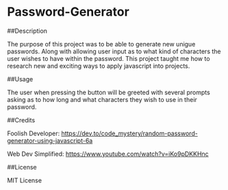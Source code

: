 # Password-Generator

##Description

The purpose of this project was to be able to generate new unigue passwords. Along with allowing user input as to what kind of characters the user wishes to have within the password. This project taught me how to research new and exciting ways to apply javascript into projects. 




##Usage

The user when pressing the button will be greeted with several prompts asking as to how long and what characters they wish to use in their password. 




##Credits

Foolish Developer: https://dev.to/code_mystery/random-password-generator-using-javascript-6a

Web Dev Simplified: https://www.youtube.com/watch?v=iKo9pDKKHnc




##License 

MIT License



